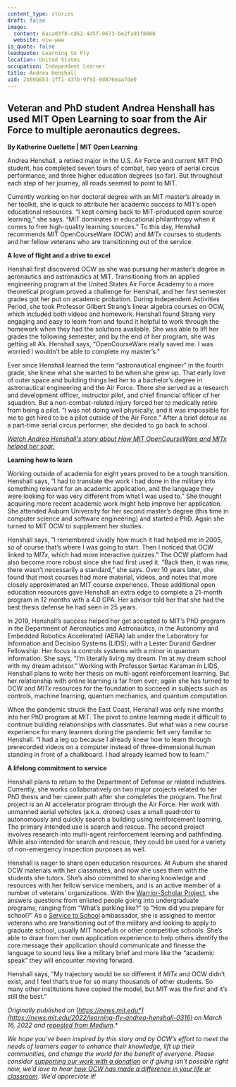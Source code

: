 ```yaml
---
content_type: stories
draft: false
image:
  content: 6aca03f8-cd62-445f-9673-be2fa91f8066
  website: ocw-www
is_quote: false
leadquote: Learning to Fly
location: United States
occupation: Independent Learner
title: Andrea Henshall
uid: 2b69b653-1ff1-437b-9f93-9d876eaa7de0
---
```

## **Veteran and PhD student Andrea Henshall has used MIT Open Learning to soar from the Air Force to multiple aeronautics degrees.**

**By Katherine Ouellette | MIT Open Learning**

Andrea Henshall, a retired major in the U.S. Air Force and current MIT PhD student, has completed seven tours of combat, two years of aerial circus performance, and three higher education degrees (so far). But throughout each step of her journey, all roads seemed to point to MIT.

Currently working on her doctoral degree with an MIT master’s already in her toolkit, she is quick to attribute her academic success to MIT’s open educational resources. “I kept coming back to MIT-produced open source learning,” she says. “MIT dominates in educational philanthropy when it comes to free high-quality learning sources.” To this day, Henshall recommends MIT OpenCourseWare (OCW) and *MITx* courses to students and her fellow veterans who are transitioning out of the service.

**A love of flight and a drive to excel**

Henshall first discovered OCW as she was pursuing her master’s degree in aeronautics and astronautics at MIT. Transitioning from an applied engineering program at the United States Air Force Academy to a more theoretical program proved a challenge for Henshall, and her first semester grades got her put on academic probation. During Independent Activities Period, she took Professor Gilbert Strang’s linear algebra courses on OCW, which included both videos and homework. Henshall found Strang very engaging and easy to learn from and found it helpful to work through the homework when they had the solutions available. She was able to lift her grades the following semester, and by the end of her program, she was getting all A’s. Henshall says, “OpenCourseWare really saved me. I was worried I wouldn’t be able to complete my master’s.”

Ever since Henshall learned the term “astronautical engineer” in the fourth grade, she knew what she wanted to be when she grew up. That early love of outer space and building things led her to a bachelor’s degree in astronautical engineering and the Air Force. There she served as a research and development officer, instructor pilot, and chief financial officer of her squadron. But a non-combat-related injury forced her to medically retire from being a pilot. “I was not doing well physically, and it was impossible for me to get hired to be a pilot outside of the Air Force.” After a brief detour as a part-time aerial circus performer, she decided to go back to school.

[*Watch Andrea Henshall's story about How MIT OpenCourseWare and MITx helped her soar.*](https://youtu.be/gHdJLcmGR9E)

**Learning how to learn**

Working outside of academia for eight years proved to be a tough transition. Henshall says, “I had to translate the work I had done in the military into something relevant for an academic application, and the language they were looking for was very different from what I was used to.” She thought acquiring more recent academic work might help improve her application. She attended Auburn University for her second master’s degree (this time in computer science and software engineering) and started a PhD. Again she turned to MIT OCW to supplement her studies.

Henshall says, “I remembered vividly how much it had helped me in 2005, so of course that’s where I was going to start. Then I noticed that OCW linked to *MITx*, which had more interactive quizzes.” The OCW platform had also become more robust since she had first used it. “Back then, it was new, there wasn’t necessarily a standard,” she says. Over 10 years later, she found that most courses had more material, videos, and notes that more closely approximated an MIT course experience. Those additional open education resources gave Henshall an extra edge to complete a 21-month program in 12 months with a 4.0 GPA. Her advisor told her that she had the best thesis defense he had seen in 25 years.

In 2019, Henshall’s success helped her get accepted to MIT’s PhD program in the Department of Aeronautics and Astronautics, in the Autonomy and Embedded Robotics Accelerated (AERA) lab under the Laboratory for Information and Decision Systems (LIDS), with a Lester Durand Gardner Fellowship. Her focus is controls systems with a minor in quantum information. She says, “I’m literally living my dream. I’m at my dream school with my dream advisor.” Working with Professor Sertac Karaman in LIDS, Henshall plans to write her thesis on multi-agent reinforcement learning. But her relationship with online learning is far from over; again she has turned to OCW and *MITx* resources for the foundation to succeed in subjects such as controls, machine learning, quantum mechanics, and quantum computation.

When the pandemic struck the East Coast, Henshall was only nine months into her PhD program at MIT. The pivot to online learning made it difficult to continue building relationships with classmates. But what was a new course experience for many learners during the pandemic felt very familiar to Henshall. “I had a leg up because I already knew how to learn through prerecorded videos on a computer instead of three-dimensional human standing in front of a chalkboard. I had already learned how to learn.”

**A lifelong commitment to service**

Henshall plans to return to the Department of Defense or related industries. Currently, she works collaboratively on two major projects related to her PhD thesis and her career path after she completes the program. The first project is an AI accelerator program through the Air Force. Her work with unmanned aerial vehicles (a.k.a. drones) uses a small quadrotor to autonomously and quickly search a building using reinforcement learning. The primary intended use is search and rescue. The second project involves research into multi-agent reinforcement learning and pathfinding. While also intended for search and rescue, they could be used for a variety of non-emergency inspection purposes as well.

Henshall is eager to share open education resources. At Auburn she shared OCW materials with her classmates, and now she uses them with the students she tutors. She’s also committed to sharing knowledge and resources with her fellow service members, and is an active member of a number of veterans’ organizations. With the [Warrior-Scholar Project](https://www.warrior-scholar.org/), she answers questions from enlisted people going into undergraduate programs, ranging from “What’s parking like?” to “How did you prepare for school?” As a [Service to School](https://service2school.org/) ambassador, she is assigned to mentor veterans who are transitioning out of the military and looking to apply to graduate school, usually MIT hopefuls or other competitive schools. She’s able to draw from her own application experience to help others identify the core message their application should communicate and finesse the language to sound less like a military brief and more like the “academic speak” they will encounter moving forward.

Henshall says, “My trajectory would be so different if *MITx* and OCW didn’t exist, and I feel that’s true for so many thousands of other students. So many other institutions have copied the model, but MIT was the first and it’s still the best.”

*Originally published on* [*https://news.mit.edu*](https://news.mit.edu/2022/learning-fly-andrea-henshall-0316) *on March 16, 2022 and* [*reposted from Medium*](https://medium.com/open-learning/learning-to-fly-fbc57d882439)*.*

*We hope you’ve been inspired by this story and by OCW’s effort to meet the needs of learners eager to enhance their knowledge, lift up their communities, and change the world for the benefit of everyone. Please consider* [*supporting our work with a donation*](https://giving.mit.edu/give/to/ocw/?utm_source=site&utm_medium=ocwstories&utm_campaign=donate&utm_content=henshall) *or if giving isn’t possible right now, we’d love to hear* [*how OCW has made a difference in your life or classroom*](https://docs.google.com/forms/d/e/1FAIpQLSeOCsFXVDcpywyZ9isR1PJUFwmNhRKySDc7Vnja2JUKSeXl8Q/viewform)*. We’d appreciate it!*